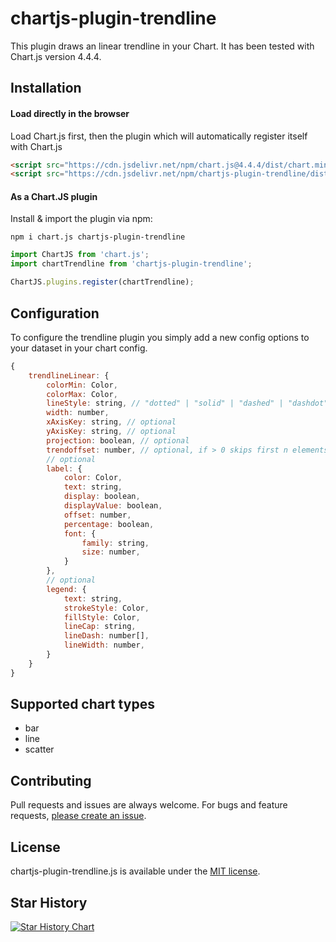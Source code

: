 # chartjs-plugin-trendline

This plugin draws an linear trendline in your Chart.
It has been tested with Chart.js version 4.4.4.

## Installation

#### Load directly in the browser

Load Chart.js first, then the plugin which will automatically register itself with Chart.js

```html
<script src="https://cdn.jsdelivr.net/npm/chart.js@4.4.4/dist/chart.min.js"></script>
<script src="https://cdn.jsdelivr.net/npm/chartjs-plugin-trendline/dist/chartjs-plugin-trendline.min.js"></script>
```

#### As a Chart.JS plugin

Install & import the plugin via npm:

`npm i chart.js chartjs-plugin-trendline`

```js
import ChartJS from 'chart.js';
import chartTrendline from 'chartjs-plugin-trendline';

ChartJS.plugins.register(chartTrendline);
```

## Configuration

To configure the trendline plugin you simply add a new config options to your dataset in your chart config.

```javascript
{
	trendlineLinear: {
		colorMin: Color,
		colorMax: Color,
		lineStyle: string, // "dotted" | "solid" | "dashed" | "dashdot"
		width: number,
		xAxisKey: string, // optional
		yAxisKey: string, // optional
		projection: boolean, // optional
		trendoffset: number, // optional, if > 0 skips first n elements, if < 0 uses last n elements
		// optional
		label: {
			color: Color,
			text: string,
			display: boolean,
			displayValue: boolean,
			offset: number,
			percentage: boolean,
			font: {
				family: string,
				size: number,
			}
		},
		// optional
		legend: {
			text: string,
			strokeStyle: Color,
			fillStyle: Color,
			lineCap: string,
			lineDash: number[],
			lineWidth: number,
		}
	}
}
```

## Supported chart types

-   bar
-   line
-   scatter

## Contributing

Pull requests and issues are always welcome.
For bugs and feature requests, [please create an issue](https://github.com/Makanz/chartjs-plugin-trendline/issues).

## License

chartjs-plugin-trendline.js is available under the [MIT license](http://opensource.org/licenses/MIT).

## Star History

[![Star History Chart](https://api.star-history.com/svg?repos=Makanz/chartjs-plugin-trendline&type=Date)](https://star-history.com/#Makanz/chartjs-plugin-trendline&Date)

